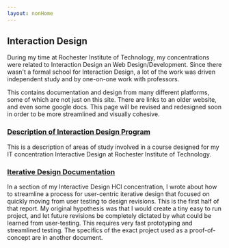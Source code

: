 ```yaml
---
layout: nonHome
---
```


## Interaction Design
During my time at Rochester Institute of Technology, my concentrations were related to Interaction Design an Web Design/Development. Since there wasn't a formal school for Interaction Design, a lot of the work was driven independent study and by one-on-one work with professors.

This contains documentation and design from many different platforms, some of which are not just on this site. There are links to an older website, and even some google docs. This page will be revised and redesigned soon in order to be more streamlined and visually cohesive.

### [Description of Interaction Design Program](/IndStudyNotes.html)
This is a description of areas of study involved in a course designed for my IT concentration Interactive Design at Rochester Institute of Technology.

### [Iterative Design Documentation](IDgeneral)
In a section of my Interactive Design HCI concentration, I wrote about how to streamline a process for user-centric iterative design that focused on quickly moving from user testing to design revisions. This is the first half of that report.
My original hypothesis was that I would create a tiny easy to run project, and let future revisions be completely dictated by what could be learned from user-testing. This requires very fast prototyping and streamlined testing.
The specifics of the exact project used as a proof-of-concept are in another document.
